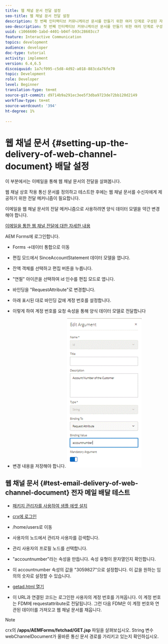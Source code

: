 ```yaml
---
title: 웹 채널 문서 전달 설정
seo-title: 웹 채널 문서 전달 설정
description: 첫 번째 인터랙티브 커뮤니케이션 문서를 만들기 위한 여러 단계로 구성된 자습서의 마지막 부분입니다. 이 부분에서는 이메일을 통해 웹 채널 문서의 전달을 살펴봅니다.
seo-description: 첫 번째 인터랙티브 커뮤니케이션 문서를 만들기 위한 여러 단계로 구성된 자습서의 마지막 부분입니다. 이 부분에서는 이메일을 통해 웹 채널 문서의 전달을 살펴봅니다.
uuid: c1066600-1abd-4401-b04f-b93c28603cc7
feature: Interactive Communication
topics: development
audience: developer
doc-type: tutorial
activity: implement
version: 6.4,6.5
discoiquuid: 1a7cf095-c5d8-4d92-a018-883cda76fe70
topic: Development
role: Developer
level: Beginner
translation-type: tm+mt
source-git-commit: d9714b9a291ec3ee5f3dba9723de72bb120d2149
workflow-type: tm+mt
source-wordcount: '394'
ht-degree: 1%

---
```



# 웹 채널 문서 {#setting-up-the-delivery-of-web-channel-document} 배달 설정


이 부분에서는 이메일을 통해 웹 채널 문서의 전달을 살펴봅니다.

웹 채널 상호 작용 통신 문서를 정의하고 테스트한 후에는 웹 채널 문서를 수신자에게 제공하기 위한 전달 메커니즘이 필요합니다.

이메일을 웹 채널 문서의 전달 메커니즘으로 사용하려면 양식 데이터 모델을 약간 변경해야 합니다.

[이메일을 통한 웹 채널 전달에 대한 자세한 내용](/help/forms/interactive-communications/delivery-of-web-channel-document-tutorial-use.md)

AEM Forms에 로그인합니다.

* Forms ->데이터 통합으로 이동

* 편집 모드에서 SinceAccountStatement 데이터 모델을 엽니다.

* 잔액 객체를 선택하고 편집 버튼을 누릅니다.

* &quot;연필&quot; 아이콘을 선택하여 id 인수를 편집 모드로 엽니다.

* 바인딩을 &quot;RequestAttribute&quot;로 변경합니다.

* 아래 표시된 대로 바인딩 값에 계정 번호를 설정합니다.

* 이렇게 하여 계정 번호를 요청 속성을 통해 양식 데이터 모델로 전달합니다

* 변경 내용을 저장해야 합니다.
   ![fdm](assets/requestattribute.gif)

## 웹 채널 문서 {#test-email-delivery-of-web-channel-document} 전자 메일 배달 테스트

* [패키지 관리자를 사용하여 샘플 에셋 설치](assets/webchanneldelivery.zip)
* [crx에 로그인](http://localhost:4502/crx/de/index.jsp#)

* /home/users로 이동

* 사용자의 노드에서 관리자 사용자를 검색합니다.

* 관리 사용자의 프로필 노드를 선택합니다.

* &quot;accountnumber&quot;라는 속성을 만듭니다. 속성 유형이 문자열인지 확인합니다.

* 이 accountnumber 속성의 값을 &quot;3059827&quot;으로 설정합니다. 이 값을 원하는 임의의 숫자로 설정할 수 있습니다.

* [getad.html 열기](http://localhost:4502/content/getad.html)

* 이 URL과 연결된 코드는 로그인한 사용자의 계정 번호를 가져옵니다. 이 계정 번호는 FDM에 requestattribute로 전달됩니다. 그런 다음 FDM은 이 계정 번호와 연관된 데이터를 가져오고 웹 채널 문서를 채웁니다.

>[!NOTE]
>
>crx의 **/apps/AEMForms/fetchad/GET.jsp** 파일을 살펴보십시오. String 변수 webChannelDocument가 올바른 통신 문서 경로를 가리키고 있는지 확인하십시오.

